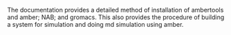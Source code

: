 The documentation provides a detailed method of installation of ambertools and amber; NAB; and gromacs. This also provides the procedure of building a system for simulation and doing md simulation using amber. 
